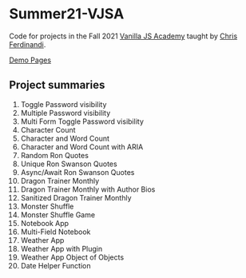 # Summer21-VJSA

Code for projects in the Fall 2021 [Vanilla JS Academy](https://vanillajsacademy.com) taught by [Chris Ferdinandi](https://gomakethings.com/).

[Demo Pages](https://jh8133.github.io/Summer21-VJSA)

## Project summaries
01. Toggle Password visibility
02. Multiple Password visibility
03. Multi Form Toggle Password visibility
04. Character Count
05. Character and Word Count
06. Character and Word Count with ARIA
07. Random Ron Quotes
08. Unique Ron Swanson Quotes
09. Async/Await Ron Swanson Quotes
10. Dragon Trainer Monthly
11. Dragon Trainer Monthly with Author Bios
12. Sanitized Dragon Trainer Monthly
13. Monster Shuffle
14. Monster Shuffle Game
15. Notebook App
16. Multi-Field Notebook
17. Weather App
18. Weather App with Plugin
19. Weather App Object of Objects
20. Date Helper Function

